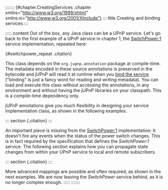 ::::::: {#chapter.CreatingServices .chapter xmlns="http://www.w3.org/1999/xhtml" xmlns:xi="http://www.w3.org/2001/XInclude"}
::: title
Creating and binding services
:::

::::: content
Out of the box, any Java class can be a UPnP service. Let\'s go back to
the first example of a UPnP service in chapter 1, the
[SwitchPower:1](#section.SwitchPower) service implementation, repeated
here:

[](javacode://example.binarylight.SwitchPower){#switchpower_repeat
.citation}

This class depends on the `org.jupnp.annotation` package at
compile-time. The metadata encoded in these source annotations is
preserved in the bytecode and jUPnP will read it at runtime when you
[bind the service](#section.BindingDevice) (\"binding\" is just a fancy
word for reading and writing metadata). You can load and execute this
class without accessing the annotations, in any environment and without
having the jUPnP libraries on your classpath. This is a compile-time
dependency only.

jUPnP annotations give you much flexibility in designing your service
implementation class, as shown in the following examples.

::: section
[](javadoc://example.localservice.BasicBindingTest){.citation}
:::

An important piece is missing from the
[SwitchPower:1](#section.SwitchPower) implementation: It doesn\'t fire
any events when the status of the power switch changes. This is in fact
required by the specification that defines the *SwitchPower:1* service.
The following section explains how you can propagate state changes from
within your UPnP service to local and remote subscribers.

::: section
[](javadoc://example.localservice.EventProviderTest){.citation}
:::

More advanced mappings are possible and often required, as shown in the
next examples. We are now leaving the *SwitchPower* service behind, as
it is no longer complex enough.
:::::
:::::::
